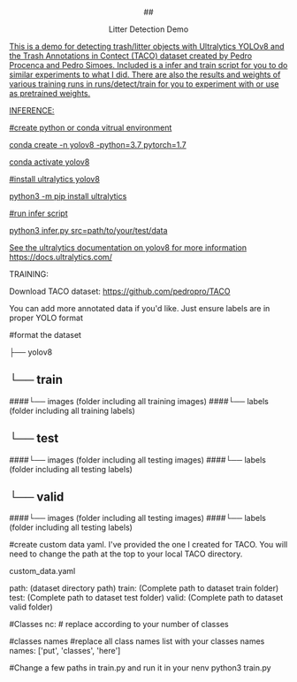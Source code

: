 <div align="center">
     ##<p>Litter Detection Demo</p>
     <a href="assets/litter-detection.gif">
</div>



This is a demo for detecting trash/litter objects with Ultralytics YOLOv8 and the Trash Annotations in Contect (TACO) dataset created by Pedro Procenca and Pedro Simoes. Included is a infer and train script for you to do similar experiments to what I did. There are also the results and weights of various training runs in runs/detect/train for you to experiment with or use as pretrained weights.

INFERENCE:

#create python or conda vitrual environment

conda create -n yolov8 -python=3.7 pytorch=1.7

conda activate yolov8

#install ultralytics yolov8

python3 -m pip install ultralytics

#run infer script

python3 infer.py src=path/to/your/test/data

See the ultralytics documentation on yolov8 for more information
https://docs.ultralytics.com/

TRAINING:

Download TACO dataset:
https://github.com/pedropro/TACO

You can add more annotated data if you'd like. Just ensure labels are in proper YOLO format

#format the dataset

├── yolov8
 ## └── train
 ####└── images (folder including all training images)
 ####└── labels (folder including all training labels)
 ## └── test
 ####└── images (folder including all testing images)
 ####└── labels (folder including all testing labels)
 ## └── valid
 ####└── images (folder including all testing images)
 ####└── labels (folder including all testing labels)

#create custom data yaml. I've provided the one I created for TACO. You will need to change the path at the top to your local TACO directory.

custom_data.yaml

path:  (dataset directory path)
train: (Complete path to dataset train folder)
test: (Complete path to dataset test folder) 
valid: (Complete path to dataset valid folder)

#Classes
nc: # replace according to your number of classes

#classes names
#replace all class names list with your classes names
names: ['put', 'classes', 'here']

#Change a few paths in train.py and run it in your nenv
python3 train.py

